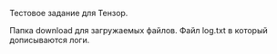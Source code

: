Тестовое задание для Тензор.

Папка download для загружаемых файлов.
Файл log.txt в который дописываются логи.
